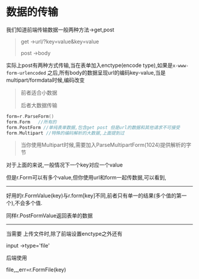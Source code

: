 # 数据的传输

我们知道前端传输数据一般两种方法->get,post
>  get ->url/?key=value&key=value
>
>  post ->body 



实际上post有两种方式传输,当在表单加入enctype(encode type),如果是`x-www-form-urlencoded` 之后,所有body的数据呈现url的编码key-value,当是multipart/formdata时候,编码改变

> 前者适合小数据
>
> 后者大数据传输



```go
form=r.ParseForm()
form.Form   //所有的
form.PostForm //单纯表单数据,包含get post 但是url的数据和其他请求不可接受
form.Multipart //特殊的编码解析的大数据,上面提到过
```



> 当你使用Multipart时候,需要加入ParseMultipartForm(1024)提供解析的字节

对于上面的来说,一般情况下一个key对应一个value

但是r.Form可以有多个value,但你使用url和form一起传数据,可以看到,



***

好用的r.FormValue(key)与r.form[key]不同,前者只有单一的结果(多个值的第一个),不会多个值.

同样r.PostFormValue返回表单的数据



***

当需要 上传文件时,除了前端设置enctype之外还有

input ->type='file'



后端使用

file,_,err=r.FormFile(key)